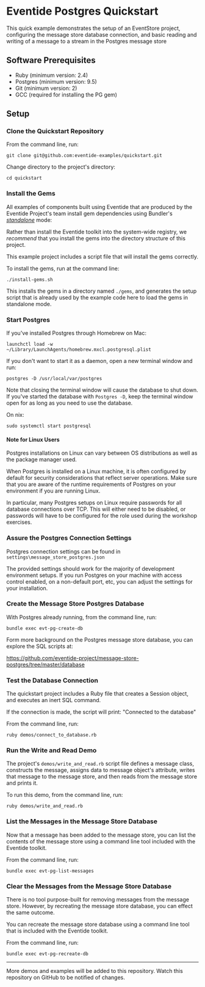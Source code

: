 # Eventide Postgres Quickstart

This quick example demonstrates the setup of an EventStore project, configuring the message store database connection, and basic reading and writing of a message to a stream in the Postgres message store

## Software Prerequisites

- Ruby (minimum version: 2.4)
- Postgres (minimum version: 9.5)
- Git (minimum version: 2)
- GCC (required for installing the PG gem)

## Setup

### Clone the Quickstart Repository

From the command line, run:

```
git clone git@github.com:eventide-examples/quickstart.git
```

Change directory to the project's directory:

```
cd quickstart
```

### Install the Gems

All examples of components built using Eventide that are produced by the Eventide Project's team install gem dependencies using Bundler's _[standalone](http://bundler.io/man/bundle-install.1.html)_ mode:

Rather than install the Eventide toolkit into the system-wide registry, we _recommend_ that you install the gems into the directory structure of this project.

This example project includes a script file that will install the gems correctly.

To install the gems, run at the command line:

```
./install-gems.sh
```

This installs the gems in a directory named `./gems`, and generates the setup script that is already used by the example code here to load the gems in standalone mode.

### Start Postgres

If you've installed Postgres through Homebrew on Mac:

```
launchctl load -w ~/Library/LaunchAgents/homebrew.mxcl.postgresql.plist
```

If you don't want to start it as a daemon, open a new terminal window and run:

```
postgres -D /usr/local/var/postgres
```

Note that closing the terminal window will cause the database to shut down. If you've started the database with `Postgres -D`, keep the terminal window open for as long as you need to use the database.

On nix:

```
sudo systemctl start postgresql
```

#### Note for Linux Users

Postgres installations on Linux can vary between OS distributions as well as the package manager used.

When Postgres is installed on a Linux machine, it is often configured by default for security considerations that reflect server operations. Make sure that you are aware of the runtime requirements of Postgres on your environment if you are running Linux.

In particular, many Postgres setups on Linux require passwords for all database connections over TCP. This will either need to be disabled, or passwords will have to be configured for the role used during the workshop exercises.

### Assure the Postgres Connection Settings

Postgres connection settings can be found in `settings\message_store_postgres.json`

The provided settings should work for the majority of development environment setups. If you run Postgres on your machine with access control enabled, on a non-default port, etc, you can adjust the settings for your installation.

### Create the Message Store Postgres Database

With Postgres already running, from the command line, run:

```
bundle exec evt-pg-create-db
```

Form more background on the Postgres message store database, you can explore the SQL scripts at:

https://github.com/eventide-project/message-store-postgres/tree/master/database

### Test the Database Connection

The quickstart project includes a Ruby file that creates a Session object, and executes an inert SQL command.

If the connection is made, the script will print: "Connected to the database"

From the command line, run:

```
ruby demos/connect_to_database.rb
```

### Run the Write and Read Demo

The project's `demos/write_and_read.rb` script file defines a message class, constructs the message, assigns data to message object's attribute, writes that message to the message store, and then reads from the message store and prints it.

To run this demo, from the command line, run:

```
ruby demos/write_and_read.rb
```

### List the Messages in the Message Store Database

Now that a message has been added to the message store, you can list the contents of the message store using a command line tool included with the Eventide toolkit.

From the command line, run:

```
bundle exec evt-pg-list-messages
```

### Clear the Messages from the Message Store Database

There is no tool purpose-built for removing messages from the message store. However, by recreating the message store database, you can effect the same outcome.

You can recreate the message store database using a command line tool that is  included with the Eventide toolkit.

From the command line, run:

```
bundle exec evt-pg-recreate-db
```
- - -

More demos and examples will be added to this repository. Watch this repository on GitHub to be notified of changes.
